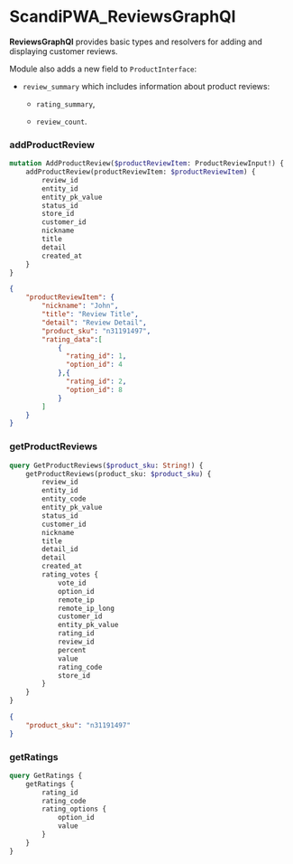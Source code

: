 # ScandiPWA_ReviewsGraphQl

**ReviewsGraphQl** provides basic types and resolvers for adding and displaying customer reviews.

Module also adds a new field to `ProductInterface`:

- `review_summary` which includes information about product reviews:

    - `rating_summary`,

    - `review_count`.

### addProductReview
```graphql
mutation AddProductReview($productReviewItem: ProductReviewInput!) {
    addProductReview(productReviewItem: $productReviewItem) {
        review_id
        entity_id
        entity_pk_value
        status_id
        store_id
        customer_id
        nickname
        title
        detail
        created_at
    }
}
```

```json
{
    "productReviewItem": {
        "nickname": "John",
        "title": "Review Title",
        "detail": "Review Detail",
        "product_sku": "n31191497",
        "rating_data":[
            {
              "rating_id": 1,
              "option_id": 4
            },{
              "rating_id": 2,
              "option_id": 8
            }
        ]
    }
}
```
### getProductReviews
```graphql
query GetProductReviews($product_sku: String!) {
    getProductReviews(product_sku: $product_sku) {
        review_id
        entity_id
        entity_code
        entity_pk_value
        status_id
        customer_id
        nickname
        title
        detail_id
        detail
        created_at
        rating_votes {
            vote_id
            option_id
            remote_ip
            remote_ip_long
            customer_id
            entity_pk_value
            rating_id
            review_id
            percent
            value
            rating_code
            store_id
        }
    }
}
```

```json
{
    "product_sku": "n31191497"
}
```

### getRatings
```graphql
query GetRatings {
    getRatings {
        rating_id
        rating_code
        rating_options {
            option_id
            value
        }
    }
}
```
